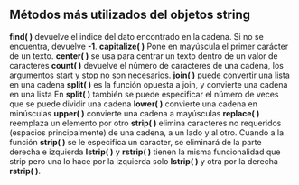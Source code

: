 ## Métodos más utilizados del objetos string

**find( )** devuelve el indice del dato encontrado en la cadena. Si no se encuentra, devuelve **-1**.
**capitalize( )** Pone en mayúscula el primer carácter de un texto.
**center( )** se usa para centrar un texto dentro de un valor de caracteres
**count( )** devuelve el número de caracteres de una cadena, los argumentos start y stop no son necesarios.
**join( )** puede convertir una lista en una cadena
**split( )** es la función opuesta a join, y convierte una cadena en una lista
En **split( )** también se puede especificar el número de veces que se puede dividir una cadena
**lower( )** convierte una cadena en minúsculas
**upper( )** convierte una cadena a mayúsculas
**replace( )** reemplaza un elemento por otro
**strip( )** elimina caracteres no requeridos (espacios principalmente) de una cadena, a un lado y al otro.
Cuando a la función **strip( )** se le especifica un caracter, se eliminará de la parte derecha e izquierda
**lstrip( )** y **rstrip( )** tienen la misma funcionalidad que strip pero una lo hace por la izquierda solo **lstrip( )** y otra por la derecha **rstrip( )**.

